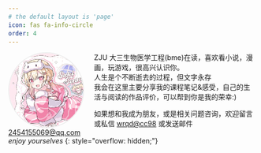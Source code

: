 ```yaml
---
# the default layout is 'page'
icon: fas fa-info-circle
order: 4
---
```


<img src="/assets/img/about.png" alt="Avatar" style="float: left; width: 150px; height: 150px; margin-right: 20px; border-radius: 50%; object-fit: cover; border: 2px solid #eee;">

ZJU 大三生物医学工程(bme)在读，喜欢看小说，漫画，玩游戏，很高兴认识你。  
人生是个不断逝去的过程，但文字永存  
我会在这里主要分享我的课程笔记&感受，自己的生活与阅读的作品评价，可以帮到你是我的荣幸:)  

如果想和我成为朋友，或是相关问题咨询，欢迎留言或私信 [wrqd@cc98](mailto:wrqd@cc98) 或发送邮件 [2454155069@qq.com](mailto:2454155069@qq.com)  
*enjoy yourselves*
{: style="overflow: hidden;"}
